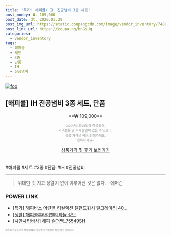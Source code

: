 ```yaml
--- 
title: "특가! 해피콜/ IH 진공냄비 3종 세트" 
post_money: ₩. 109,000 
post_date: dt. 2020.01.29 
post_img_url: https://static.coupangcdn.com/image/vendor_inventory/7480/02184aa681ea98a8400fb297a32072072ca5ee83026afa8d087395c59c73.jpg 
post_link_url: https://coupa.ng/bnGsUg 
categories: 
  - vendor_inventory 
tags: 
  - 해피콜 
  - 세트 
  - 3종 
  - 단품 
  - IH 
  - 진공냄비 
--- 
```

[![foo](https://static.coupangcdn.com/image/vendor_inventory/7480/02184aa681ea98a8400fb297a32072072ca5ee83026afa8d087395c59c73.jpg)](https://coupa.ng/bnGsUg) 

## [해피콜] IH 진공냄비 3종 세트, 단품 
<p style="text-align: center;">**₩ 109,000**</p> 
<p style="text-align: center;"><span style="color: #898c8f; font-family: Georgia,Times,serif; font-size: 0.75em;">2020년01월29일에 작성되어, <br>가격변동 및 추가할인이 있을 수 있으니,<br> 상품 가격을 꼭!확인해주세요.<br>행복하세요~</span> 
</p>	 
<div markdown="0" style="text-align: center;"><a href="https://coupa.ng/bnGsUg" class="btn btn--success">상품가격 및 후기 보러가기</a></div> 
<br><br> 
  #해피콜 #세트 #3종 #단품 #IH #진공냄비 
<hr> 

> 위대한 것 치고 정열이 없이 이루어진 것은 없다. - 에머슨 


### POWER LINK

* <a href="https://blog.naver.com/santokki14/221790750390" target="_blank">[특가] 해피바스 어린잎 티컬렉션 젤핸드워시 얼그레이티 40...</a>
* <a href="https://blog.naver.com/santokki14/221773482479" target="_blank"> [생활] 해피콜후라이팬티타늄 정보 </a>
* <a href="https://blog.naver.com/fasyy4321/221785659324" target="_blank">[사만사타바사] 해피 숄더백_75549SH</a>

<span style="color: #898c8f; font-family: Georgia,Times,serif; font-size: 0.55em;">파트너스활동으로 작성자에게 일정액의 커미션이 제공될수 있습니다.</span> 
